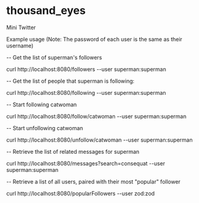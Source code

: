 # thousand_eyes
Mini Twitter


Example usage (Note: The password of each user is the same as their username) 

-- Get the list of superman's followers

curl http://localhost:8080/followers --user superman:superman

-- Get the list of people that superman is following:

curl http://localhost:8080/following --user superman:superman

-- Start following catwoman

curl http://localhost:8080/follow/catwoman --user superman:superman

-- Start unfollowing catwoman

curl http://localhost:8080/unfollow/catwoman --user superman:superman

-- Retrieve the list of related messages for superman


curl http://localhost:8080/messages?search=consequat --user superman:superman

-- Retrieve a list of all users, paired with their most "popular" follower

curl http://localhost:8080/popularFollowers --user zod:zod
